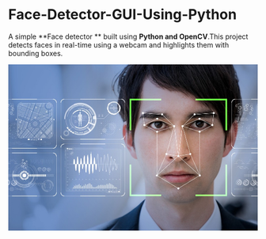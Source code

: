 # Face-Detector-GUI-Using-Python

A simple **Face detector ** built using **Python and OpenCV**.This project detects faces in real-time using a webcam and highlights them with bounding boxes.

![face_detector](https://github.com/ShivanisharmaF128/Face_detector_openCV/blob/main/face%20detection%20image.jpeg)
